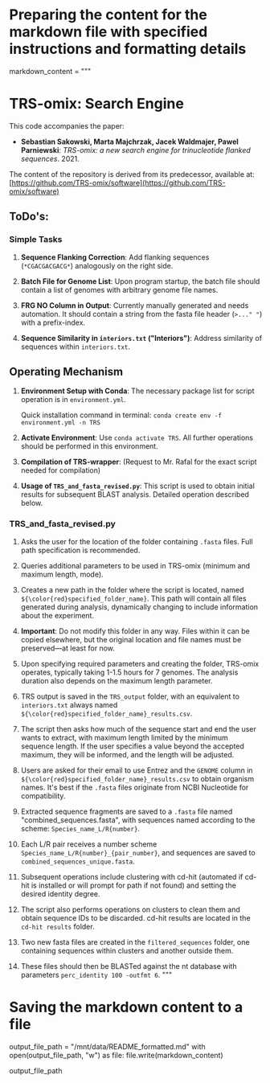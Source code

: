# Preparing the content for the markdown file with specified instructions and formatting details
markdown_content = """
# TRS-omix: Search Engine

This code accompanies the paper:

- **Sebastian Sakowski, Marta Majchrzak, Jacek Waldmajer, Pawel Parniewski**: *TRS-omix: a new search engine for trinucleotide flanked sequences*. 2021.

The content of the repository is derived from its predecessor, available at:
[https://github.com/TRS-omix/software](https://github.com/TRS-omix/software)

## ToDo's:

### Simple Tasks

1. **Sequence Flanking Correction**: Add flanking sequences (`*CGACGACGACG*`) analogously on the right side.

2. **Batch File for Genome List**: Upon program startup, the batch file should contain a list of genomes with arbitrary genome file names.

3. **FRG NO Column in Output**: Currently manually generated and needs automation. It should contain a string from the fasta file header (`>..." "`) with a prefix-index.

4. **Sequence Similarity in `interiors.txt` ("Interiors")**: Address similarity of sequences within `interiors.txt`.

## Operating Mechanism

1. **Environment Setup with Conda**: The necessary package list for script operation is in `environment.yml`.
   
   Quick installation command in terminal: `conda create env -f environment.yml -n TRS`

2. **Activate Environment**: Use `conda activate TRS`. All further operations should be performed in this environment.

3. **Compilation of TRS-wrapper**: (Request to Mr. Rafal for the exact script needed for compilation)

4. **Usage of `TRS_and_fasta_revised.py`**: This script is used to obtain initial results for subsequent BLAST analysis. Detailed operation described below.

### TRS_and_fasta_revised.py

1. Asks the user for the location of the folder containing `.fasta` files. Full path specification is recommended.

2. Queries additional parameters to be used in TRS-omix (minimum and maximum length, mode).

3. Creates a new path in the folder where the script is located, named `${\color{red}specified_folder_name}`. This path will contain all files generated during analysis, dynamically changing to include information about the experiment.

4. **Important**: Do not modify this folder in any way. Files within it can be copied elsewhere, but the original location and file names must be preserved—at least for now.

5. Upon specifying required parameters and creating the folder, TRS-omix operates, typically taking 1-1.5 hours for 7 genomes. The analysis duration also depends on the maximum length parameter.

6. TRS output is saved in the `TRS_output` folder, with an equivalent to `interiors.txt` always named `${\color{red}specified_folder_name}_results.csv`.

7. The script then asks how much of the sequence start and end the user wants to extract, with maximum length limited by the minimum sequence length. If the user specifies a value beyond the accepted maximum, they will be informed, and the length will be adjusted.

8. Users are asked for their email to use Entrez and the `GENOME` column in `${\color{red}specified_folder_name}_results.csv` to obtain organism names. It's best if the `.fasta` files originate from NCBI Nucleotide for compatibility.

9. Extracted sequence fragments are saved to a `.fasta` file named "combined_sequences.fasta", with sequences named according to the scheme: `Species_name_L/R{number}`.

10. Each L/R pair receives a number scheme `Species_name_L/R{number}_{pair_number}`, and sequences are saved to `combined_sequences_unique.fasta`.

11. Subsequent operations include clustering with cd-hit (automated if cd-hit is installed or will prompt for path if not found) and setting the desired identity degree.

12. The script also performs operations on clusters to clean them and obtain sequence IDs to be discarded. cd-hit results are located in the `cd-hit results` folder.

13. Two new fasta files are created in the `filtered_sequences` folder, one containing sequences within clusters and another outside them.

14. These files should then be BLASTed against the nt database with parameters `perc_identity 100 -outfmt 6`.
"""

# Saving the markdown content to a file
output_file_path = "/mnt/data/README_formatted.md"
with open(output_file_path, "w") as file:
    file.write(markdown_content)

output_file_path
